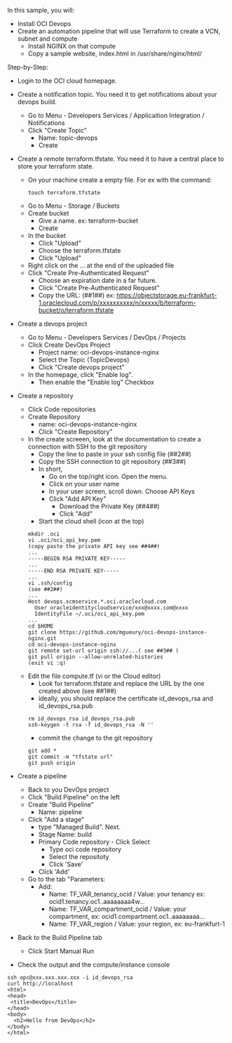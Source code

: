 In this sample, you will:
  - Install OCI Devops
  - Create an automation pipeline that will use Terraform to create a VCN, subnet and compute
    - Install NGINX on that compute
    - Copy a sample website, index.html in /usr/share/nginx/html/

Step-by-Step:
- Login to the OCI cloud homepage.
- Create a notification topic. You need it to get notifications about your devops build.
  - Go to Menu - Developers Services / Applicaition Integration / Notifications
  - Click "Create Topic"
    - Name: topic-devops
    - Create
- Create a remote terraform.tfstate. You need it to have a central place to store your terraform state.
  - On your machine create a empty file. For ex with the command:
    ````
    touch terraform.tfstate
    ````
  - Go to Menu - Storage / Buckets
  - Create bucket 
    - Give a name. ex: terraform-bucket
     - Create
  - In the bucket 
    - Click "Upload"
    - Choose the terraform.tfstate
    - Click "Upload"
  - Right click on the ... at the end of the uploaded file
  - Click "Create Pre-Authenticated Request"
    - Choose an expiration date in a far future.
    - Click "Create Pre-Authenticated Request"
    - Copy the URL: (##1##) ex: https://objectstorage.eu-frankfurt-1.oraclecloud.com/p/xxxxxxxxxx/n/xxxxx/b/terraform-bucket/o/terraform.tfstate 
- Create a devops project
  - Go to Menu - Developers Services / DevOps / Projects
  - Click Create DevOps Project
    - Project name: oci-devops-instance-nginx
    - Select the Topic (TopicDevops)
    - Click "Create devops project"
  - In the homepage, click "Enable log". 
    - Then enable the "Enable log" Checkbox
- Create a repository
  - Click Code repositories
  - Create Repository
    - name: oci-devops-instance-nginx
    - Click "Create Repository"
  - In the create screeen, look at the documentation to create a connection with SSH to the git repository
    - Copy the line to paste in your ssh config file (##2##)
    - Copy the SSH connection to git repository (##3##)
    - In short,
      - Go on the top/right icon. Open the menu.
      - Click on your user name
      - In your user screen, scroll down. Choose API Keys
      - Click "Add API Key"
        - Download the Private Key (##4##)
        - Click "Add"
    - Start the cloud shell (icon at the top)
    ```
    mkdir .oci
    vi .oci/oci_api_key.pem
    (copy paste the private API key see ##4##)
    ...
    -----BEGIN RSA PRIVATE KEY-----
    ...
    -----END RSA PRIVATE KEY-----
    ...
    vi .ssh/config
    (see ##2##)
    ...
    Host devops.scmservice.*.oci.oraclecloud.com
      User oracleidentitycloudservice/xxx@xxxx.com@xxxx
      IdentityFile ~/.oci/oci_api_key.pem 
    ...
    cd $HOME
    git clone https://github.com/mgueury/oci-devops-instance-nginx.git
    cd oci-devops-instance-nginx
    git remote set-url origin ssh://...( see ##3## ) 
    git pull origin --allow-unrelated-histories
    (exit vi :q)
    ````
  - Edit the file compute.tf (vi or the Cloud editor)
    - Look for terraform.tfstate and replace the URL by the one created above (see ##1##)
    - ideally, you should replace the certificate id_devops_rsa and id_devops_rsa.pub
    ````
    rm id_devops_rsa id_devops_rsa.pub
    ssh-keygen -t rsa -f id_devops_rsa -N ''
    ````
    - commit the change to the git repository
    ````
    git add *
    git commit -m "tfstate url"
    git push origin
    ````
    
- Create a pipeline
  - Back to you DevOps project
  - Click "Build Pipeline" on the left
  - Create "Build Pipeline"
    - Name: pipeline
  - Click "Add a stage"
    - type "Managed Build". Next.
    - Stage Name: build
    - Primary Code repository - Click Select
      - Type oci code repository
      - Select the repositoty
      - Click 'Save'
    - Click 'Add' 
  - Go to the tab "Parameters:
    - Add:
      - Name: TF_VAR_tenancy_ocid / Value: your tenancy ex: ocid1.tenancy.oc1..aaaaaaaa4w...
      - Name: TF_VAR_compartment_ocid / Value: your compartment, ex: ocid1.compartment.oc1..aaaaaaaa...
      - Name: TF_VAR_region / Value: your region, ex: eu-frankfurt-1
- Back to the Build Pipeline tab
  - Click Start Manual Run
- Check the output and the compute/instance console

````
ssh opc@xxx.xxx.xxx.xxx -i id_devops_rsa
curl http://localhost
<html>
<head>
 <title>DevOps</title>
</head>
<body>
  <h2>Hello from DevOps</h2>
</body>
</html>
````
